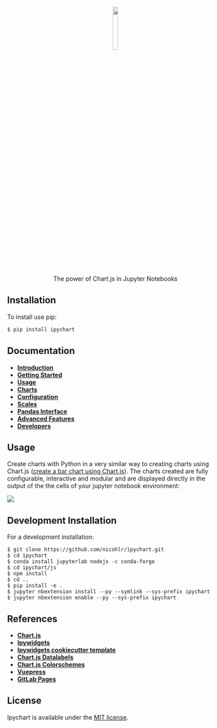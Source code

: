 <p align="center">
    <img src="./docs/docs/.vuepress/public/ipychart.png" width="16%"><br/>
    The power of Chart.js in Jupyter Notebooks
</p>

<p align="center">
</p>

Installation
------------

To install use pip:

```bash
$ pip install ipychart
```

Documentation
------------

- [**Introduction**](https://nicohlr.gitlab.io/ipychart/user_guide/introduction.html)
- [**Getting Started**](https://nicohlr.gitlab.io/ipychart/user_guide/getting_started.html)
- [**Usage**](https://nicohlr.gitlab.io/ipychart/user_guide/usage.html)
- [**Charts**](https://nicohlr.gitlab.io/ipychart/user_guide/charts.html)
- [**Configuration**](https://nicohlr.gitlab.io/ipychart/user_guide/config.html)
- [**Scales**](https://nicohlr.gitlab.io/ipychart/user_guide/scales.html)
- [**Pandas Interface**](https://nicohlr.gitlab.io/ipychart/user_guide/pandas.html)
- [**Advanced Features**](https://nicohlr.gitlab.io/ipychart/user_guide/advanced.html)
- [**Developers**](https://nicohlr.gitlab.io/test_deploy_vuepress/developer_guide/development_installation.html)

Usage
------------

Create charts with Python in a very similar way to creating charts using Chart.js ([create a bar chart using Chart.js](https://nicohlr.gitlab.io/ipychart/user_guide/charts/bar.html)). The charts created are fully configurable, interactive and modular and are displayed directly in the output of the the cells of your jupyter notebook environment:

![](./docs/docs/.vuepress/public/ipychart.gif)

Development Installation 
------------

For a development installation:

    $ git clone https://github.com/nicohlr/ipychart.git
    $ cd ipychart
    $ conda install jupyterlab nodejs -c conda-forge
    $ cd ipychart/js
    $ npm install 
    $ cd .. 
    $ pip install -e .
    $ jupyter nbextension install --py --symlink --sys-prefix ipychart
    $ jupyter nbextension enable --py --sys-prefix ipychart

References
------------

- [**Chart.js**](https://www.chartjs.org/)
- [**Ipywidgets**](https://ipywidgets.readthedocs.io/en/latest/index.html)
- [**Ipywidgets cookiecutter template**](https://github.com/jupyter-widgets/widget-cookiecutter)
- [**Chart.js Datalabels**](https://github.com/chartjs/chartjs-plugin-datalabels)
- [**Chart.js Colorschemes**](https://github.com/nagix/chartjs-plugin-colorschemes)
- [**Vuepress**](https://vuepress.vuejs.org/)
- [**GitLab Pages**](https://docs.gitlab.com/ee/user/project/pages/)

License
------------

Ipychart is available under the [MIT license](https://opensource.org/licenses/MIT).